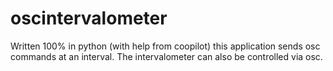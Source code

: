 # oscintervalometer

Written 100% in python (with help from coopilot) this application sends osc commands at an interval.
The intervalometer can also be controlled via osc.


